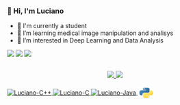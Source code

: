 ### 👋 Hi, I'm Luciano

- 🔭 I'm currently a student
- 🌱 I’m learning medical image manipulation and analisys
- 👀 I’m interested in Deep Learning and Data Analysis

<div> 
   <a href="https://www.linkedin.com/in/luciano-gabriel-araujo-b29a581ab/" target="_blank"><img src="https://img.shields.io/badge/-LinkedIn-%230077B5?style=for-the-badge&logo=linkedin&logoColor=white" target="_blank"></a>
  <a href="https://www.instagram.com/_luciano.araujo_" target="_blank"><img src="https://img.shields.io/badge/-Instagram-%23E4405F?style=for-the-badge&logo=instagram&logoColor=white" target="_blank"></a>
  <a href = "mailto:lucianogabriel2468@usp.br"><img src="https://img.shields.io/badge/-Gmail-%23333?style=for-the-badge&logo=gmail&logoColor=white" target="_blank"></a>

</div>

##

<div align="center">
  <a href="https://github.comlucianoAGit">
  <img height="150em" src="https://github-readme-stats.vercel.app/api?username=lucianoAGit&show_icons=true&theme=dark&include_all_commits=true&count_private=true"/>
  <img height="150em" src="https://github-readme-stats.vercel.app/api/top-langs/?username=lucianoAGit&layout=compact&langs_count=7&theme=dark"/>
</div>

  
</div>
<div style="display: inline_block"><br>
  <img align="center" alt="Luciano-C++" height="30" width="40" src="https://cdn.jsdelivr.net/gh/devicons/devicon/icons/cplusplus/cplusplus-original.svg">
  <img align="center" alt="Luciano-C" height="30" width="40" src="https://cdn.jsdelivr.net/gh/devicons/devicon/icons/c/c-original.svg">
  <img align="center" alt="Luciano-Java" height="30" width="40" src="https://cdn.jsdelivr.net/gh/devicons/devicon/icons/java/java-original.svg">
  <img align="center" alt="Luciano-Python" height="30" width="40" src="https://raw.githubusercontent.com/devicons/devicon/master/icons/python/python-original.svg">
  
  
</div> 



  


